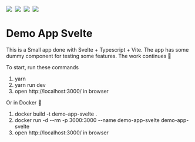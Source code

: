 ![](https://img.shields.io/badge/Svelte-informational?style=flat&logo=svelte&logoColor=ff3e00&&color=282c34)&nbsp;
![](https://img.shields.io/badge/TypeScript-informational?style=flat&logo=typescript&logoColor=white&color=0076c6)&nbsp;
![](https://img.shields.io/badge/Vite-informational?style=flat&logo=vite&logoColor=white&color=646cff)&nbsp;
![](https://img.shields.io/badge/Docker-informational?style=flat&logo=docker&logoColor=white&color=2392e6)

# Demo App Svelte

This is a Small app done with Svelte + Typescript + Vite.
The app has some dummy component for testing some features.
The work continues 🐌

To start, run these commands

1. yarn
2. yarn run dev
3. open http://localhost:3000/ in browser

Or in Docker 🐳

1. docker build -t demo-app-svelte .
2. docker run -d --rm -p 3000:3000 --name demo-app-svelte demo-app-svelte
3. open http://localhost:3000/ in browser

